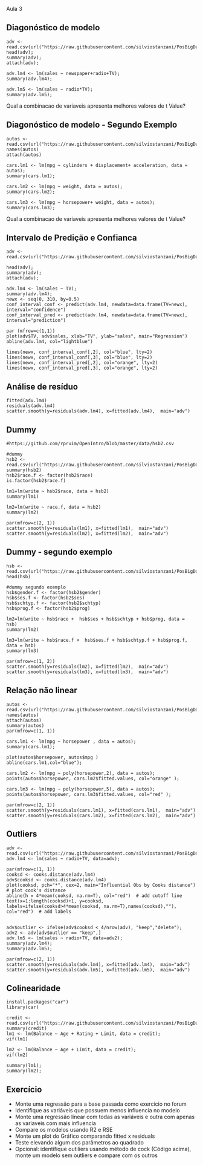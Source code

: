 Aula 3

## Diagonóstico de modelo
```
adv <- read.csv(url("https://raw.githubusercontent.com/silviostanzani/PosBigData/master/Advertising.csv"));
head(adv);
summary(adv);
attach(adv);

adv.lm4 <- lm(sales ~ newspaper+radio+TV);
summary(adv.lm4);

adv.lm5 <- lm(sales ~ radio*TV);
summary(adv.lm5);
```

Qual a combinacao de variaveis apresenta melhores valores de t  Value?

## Diagonóstico de modelo - Segundo Exemplo

```
autos <- read.csv(url("https://raw.githubusercontent.com/silviostanzani/PosBigData/master/Auto2.csv"));
names(autos)
attach(autos)

cars.lm1 <- lm(mpg ~ cylinders + displacement+ acceleration, data = autos);
summary(cars.lm1);

cars.lm2 <- lm(mpg ~ weight, data = autos);
summary(cars.lm2);

cars.lm3 <- lm(mpg ~ horsepower+ weight, data = autos);
summary(cars.lm3);
```

Qual a combinacao de variaveis apresenta melhores valores de t  Value?

## Intervalo de Predição e Confianca
```
adv <- read.csv(url("https://raw.githubusercontent.com/silviostanzani/PosBigData/master/Advertising.csv"));

head(adv);
summary(adv);
attach(adv);

adv.lm4 <- lm(sales ~ TV);
summary(adv.lm4);
newx <- seq(0, 310, by=0.5)
conf_interval_conf <- predict(adv.lm4, newdata=data.frame(TV=newx), interval="confidence")
conf_interval_pred <- predict(adv.lm4, newdata=data.frame(TV=newx), interval="prediction")
                                                            
par (mfrow=c(1,1))
plot(adv$TV, adv$sales, xlab="TV", ylab="sales", main="Regression")
abline(adv.lm4, col="lightblue")

lines(newx, conf_interval_conf[,2], col="blue", lty=2)
lines(newx, conf_interval_conf[,3], col="blue", lty=2)
lines(newx, conf_interval_pred[,2], col="orange", lty=2)
lines(newx, conf_interval_pred[,3], col="orange", lty=2)
```

## Análise de resíduo
```
fitted(adv.lm4)
residuals(adv.lm4)
scatter.smooth(y=residuals(adv.lm4), x=fitted(adv.lm4),  main="adv")
```
## Dummy
```
#https://github.com/rpruim/OpenIntro/blob/master/data/hsb2.csv

#dummy
hsb2 <- read.csv(url("https://raw.githubusercontent.com/silviostanzani/PosBigData/master/hsb2.csv"));
summary(hsb2)
hsb2$race.f <- factor(hsb2$race)
is.factor(hsb2$race.f)

lm1=lm(write ~ hsb2$race, data = hsb2)
summary(lm1)

lm2=lm(write ~ race.f, data = hsb2)
summary(lm2)

par(mfrow=c(2, 1))
scatter.smooth(y=residuals(lm1), x=fitted(lm1),  main="adv")
scatter.smooth(y=residuals(lm2), x=fitted(lm2),  main="adv")
```

## Dummy - segundo exemplo
```
hsb <- read.csv(url("https://raw.githubusercontent.com/silviostanzani/PosBigData/master/hsb2.csv"));
head(hsb)

#dummy segundo exemplo
hsb$gender.f <- factor(hsb2$gender)
hsb$ses.f <- factor(hsb2$ses)
hsb$schtyp.f <- factor(hsb2$schtyp)
hsb$prog.f <- factor(hsb2$prog)

lm2=lm(write ~ hsb$race +  hsb$ses + hsb$schtyp + hsb$prog, data = hsb)
summary(lm2)

lm3=lm(write ~ hsb$race.f +  hsb$ses.f + hsb$schtyp.f + hsb$prog.f, data = hsb)
summary(lm3)

par(mfrow=c(1, 2))
scatter.smooth(y=residuals(lm2), x=fitted(lm2),  main="adv")
scatter.smooth(y=residuals(lm3), x=fitted(lm3),  main="adv")
```

## Relação não linear
```
autos <- read.csv(url("https://raw.githubusercontent.com/silviostanzani/PosBigData/master/Auto2.csv"))
names(autos)
attach(autos)
summary(autos)
par(mfrow=c(1, 1))

cars.lm1 <- lm(mpg ~ horsepower , data = autos);
summary(cars.lm1);

plot(autos$horsepower, autos$mpg )
abline(cars.lm1,col="blue");

cars.lm2 <- lm(mpg ~ poly(horsepower,2), data = autos);
points(autos$horsepower, cars.lm2$fitted.values, col="orange" );

cars.lm3 <- lm(mpg ~ poly(horsepower,5), data = autos);
points(autos$horsepower, cars.lm3$fitted.values, col="red" );

par(mfrow=c(2, 1))
scatter.smooth(y=residuals(cars.lm1), x=fitted(cars.lm1),  main="adv")
scatter.smooth(y=residuals(cars.lm2), x=fitted(cars.lm2),  main="adv")

```

## Outliers

```
adv <- read.csv(url("https://raw.githubusercontent.com/silviostanzani/PosBigData/master/Advertising.csv"));
adv.lm4 <- lm(sales ~ radio+TV, data=adv);

par(mfrow=c(1, 1))
cooksd <- cooks.distance(adv.lm4)
adv$cooksd <- cooks.distance(adv.lm4)
plot(cooksd, pch="*", cex=2, main="Influential Obs by Cooks distance")  # plot cook's distance
abline(h = 4*mean(cooksd, na.rm=T), col="red")  # add cutoff line
text(x=1:length(cooksd)+1, y=cooksd, labels=ifelse(cooksd>4*mean(cooksd, na.rm=T),names(cooksd),""), col="red")  # add labels


adv$outlier <- ifelse(adv$cooksd < 4/nrow(adv), "keep","delete");
adv2 <- adv[adv$outlier == "keep",]
adv.lm5 <- lm(sales ~ radio+TV, data=adv2);
summary(adv.lm4);
summary(adv.lm5);

par(mfrow=c(2, 1))
scatter.smooth(y=residuals(adv.lm4), x=fitted(adv.lm4),  main="adv")
scatter.smooth(y=residuals(adv.lm5), x=fitted(adv.lm5),  main="adv")
```

## Colinearidade
```
install.packages("car")
library(car)

credit <- read.csv(url("https://raw.githubusercontent.com/silviostanzani/PosBigData/master/Credit.csv"))
summary(credit)
lm1 <- lm(Balance ~ Age + Rating + Limit, data = credit);
vif(lm1)

lm2 <- lm(Balance ~ Age + Limit, data = credit);
vif(lm2)

summary(lm1);
summary(lm2);
```

## Exercício

* Monte uma regressão para a base passada como exercício no forum
* Identifique as variáveis que possuem menos influencia no modelo
* Monte uma regressão linear com todas as variáveis e outra com apenas as variaveis com mais influencia
* Compare os modelos usando R2 e RSE
* Monte um plot do Gráfico comparando fitted x residuals
* Teste elevando algum dos parâmetros ao quadrado
* Opcional: identifique outiliers usando método de cock (Código acima), monte um modelo sem outliers e compare com os outros
